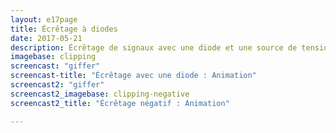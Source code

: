 ```yaml
---
layout: e17page
title: Écrêtage à diodes
date: 2017-05-21
description: Écrêtage de signaux avec une diode et une source de tension
imagebase: clipping
screencast: "giffer"
screencast-title: "Écrêtage avec une diode : Animation"
screencast2: "giffer"
screencast2_imagebase: clipping-negative
screencast2_title: "Écrêtage négatif : Animation"

---
```

